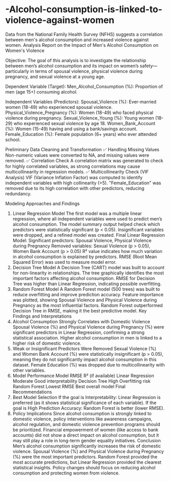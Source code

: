 # -Alcohol-consumption-is-linked-to-violence-against-women

Data from the National Family Health Survey (NFHS) suggests a correlation between men's alcohol consumption and increased violence against women. Analysis Report on the Impact of Men's Alcohol Consumption on Women's Violence

Objective: 
The goal of this analysis is to investigate the relationship between men’s alcohol consumption and its impact on women’s safety—particularly in terms of spousal violence, physical violence during pregnancy, and sexual violence at a young age.

Dependent Variable (Target):
Men_Alcohol_Consumption (%): Proportion of men (age 15+) consuming alcohol.

Independent Variables (Predictors):
Spousal_Violence (%): Ever-married women (18-49) who experienced spousal violence.
Physical_Violence_Pregnancy (%): Women (18-49) who faced physical violence during pregnancy.
Sexual_Violence_Young (%): Young women (18-29) who experienced sexual violence by age 18.
Women_Bank_Account (%): Women (15-49) having and using a bank/savings account.
Female_Education (%): Female population (6+ years) who ever attended school.

Preliminary Data Cleaning and Transformation
✅ Handling Missing Values
Non-numeric values were converted to NA, and missing values were removed.
✅ Correlation Check
A correlation matrix was generated to check for highly correlated variables, as strong correlations may cause multicollinearity in regression models.
✅ Multicollinearity Check (VIF Analysis) VIF (Variance Inflation Factor) was computed to identify independent variables with high collinearity (>5). "Female_Education" was removed due to its high correlation with other predictors, reducing redundancy.

Modeling Approaches and Findings
1. Linear Regression Model
The first model was a multiple linear regression, where all independent variables were used to predict men’s alcohol consumption.
The model summary output helped check which predictors were statistically significant (p < 0.05).
Insignificant variables were dropped, and a refined model was created.
Final Linear Regression Model:
Significant predictors: Spousal Violence, Physical Violence during Pregnancy
Removed variables: Sexual Violence (p > 0.05), Women Bank Account (p > 0.05)
R² value indicates how much variation in alcohol consumption is explained by predictors.
RMSE (Root Mean Squared Error) was used to measure model error.
2. Decision Tree Model
A Decision Tree (CART) model was built to account for non-linearity in relationships.
The tree graphically identifies the most important factors affecting alcohol consumption.
RMSE for Decision Tree was higher than Linear Regression, indicating possible overfitting.
3. Random Forest Model
A Random Forest model (500 trees) was built to reduce overfitting and improve prediction accuracy.
Feature importance was plotted, showing Spousal Violence and Physical Violence during Pregnancy as the most influential factors.
Random Forest outperformed Decision Tree in RMSE, making it the best predictive model.
Key Findings and Interpretations
1. Alcohol Consumption Strongly Correlates with Domestic Violence
Spousal Violence (%) and Physical Violence during Pregnancy (%) were significant predictors in Linear Regression, confirming a strong statistical association.
Higher alcohol consumption in men is linked to a higher risk of domestic violence.
2. Weak or Insignificant Predictors Were Removed
Sexual Violence (%) and Women Bank Account (%) were statistically insignificant (p > 0.05), meaning they do not significantly impact alcohol consumption in this dataset.
Female Education (%) was dropped due to multicollinearity with other variables.
3. Model Performance
Model	RMSE	R² (if available)
Linear Regression	Moderate	Good interpretability
Decision Tree	High	Overfitting risk
Random Forest	Lowest RMSE	Best overall model
Final Recommendations
1. Best Model Selection
If the goal is Interpretability: Linear Regression is preferred (as it shows statistical significance of each variable).
If the goal is High Prediction Accuracy: Random Forest is better (lower RMSE).
2. Policy Implications
Since alcohol consumption is strongly linked to domestic violence, policy interventions like awareness campaigns, alcohol regulation, and domestic violence prevention programs should be prioritized.
Financial empowerment of women (like access to bank accounts) did not show a direct impact on alcohol consumption, but it may still play a role in long-term gender equality initiatives.
Conclusion
Men’s alcohol consumption significantly increases the risk of domestic violence.
Spousal Violence (%) and Physical Violence during Pregnancy (%) were the most important predictors.
Random Forest provided the most accurate predictions, but Linear Regression provided the clearest statistical insights.
Policy changes should focus on reducing alcohol consumption and protecting women from violence.
